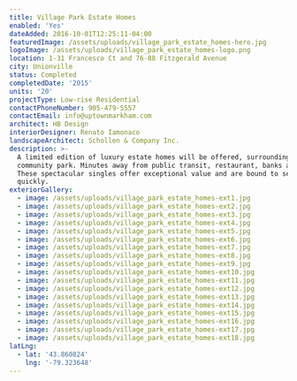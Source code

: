```yaml
---
title: Village Park Estate Homes
enabled: 'Yes'
dateAdded: 2016-10-01T12:25:11-04:00
featuredImage: /assets/uploads/village_park_estate_homes-hero.jpg
logoImage: /assets/uploads/village_park_estate_homes-logo.png
location: 1-31 Francesco Ct and 76-88 Fitzgerald Avenue
city: Unionville
status: Completed
completedDate: '2015'
units: '20'
projectType: Low-rise Residential
contactPhoneNumber: 905-479-5557
contactEmail: info@uptownmarkham.com
architect: HB Design
interiorDesigner: Renato Iamonaco
landscapeArchitect: Schollen & Company Inc.
description: >-
  A limited edition of luxury estate homes will be offered, surrounding a
  community park. Minutes away from public transit, restaurant, banks and shops.
  These spectacular singles offer exceptional value and are bound to sell
  quickly.
exteriorGallery:
  - image: /assets/uploads/village_park_estate_homes-ext1.jpg
  - image: /assets/uploads/village_park_estate_homes-ext2.jpg
  - image: /assets/uploads/village_park_estate_homes-ext3.jpg
  - image: /assets/uploads/village_park_estate_homes-ext4.jpg
  - image: /assets/uploads/village_park_estate_homes-ext5.jpg
  - image: /assets/uploads/village_park_estate_homes-ext6.jpg
  - image: /assets/uploads/village_park_estate_homes-ext7.jpg
  - image: /assets/uploads/village_park_estate_homes-ext8.jpg
  - image: /assets/uploads/village_park_estate_homes-ext9.jpg
  - image: /assets/uploads/village_park_estate_homes-ext10.jpg
  - image: /assets/uploads/village_park_estate_homes-ext11.jpg
  - image: /assets/uploads/village_park_estate_homes-ext12.jpg
  - image: /assets/uploads/village_park_estate_homes-ext13.jpg
  - image: /assets/uploads/village_park_estate_homes-ext14.jpg
  - image: /assets/uploads/village_park_estate_homes-ext15.jpg
  - image: /assets/uploads/village_park_estate_homes-ext16.jpg
  - image: /assets/uploads/village_park_estate_homes-ext17.jpg
  - image: /assets/uploads/village_park_estate_homes-ext18.jpg
latLng:
  - lat: '43.860824'
    lng: '-79.323648'
---
```


